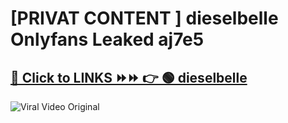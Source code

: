 
 # [PRIVAT CONTENT ] dieselbelle Onlyfans Leaked aj7e5

## <h2><a href="https://clipsfans.com/dieselbelle&ref=git">🔗 Click to LINKS ⏩⏩ 👉 🟢 dieselbelle </a></h2>

<a href="https://clipsfans.com/dieselbelle&ref=git" rel="nofollow" data-target="animated-image.originalLink"><img src="https://i.ibb.co.com/xMMVF88/686577567.gif" alt="Viral Video Original" style="max-width: 100%; display: inline-block;" data-target="animated-image.originalImage"></a>

